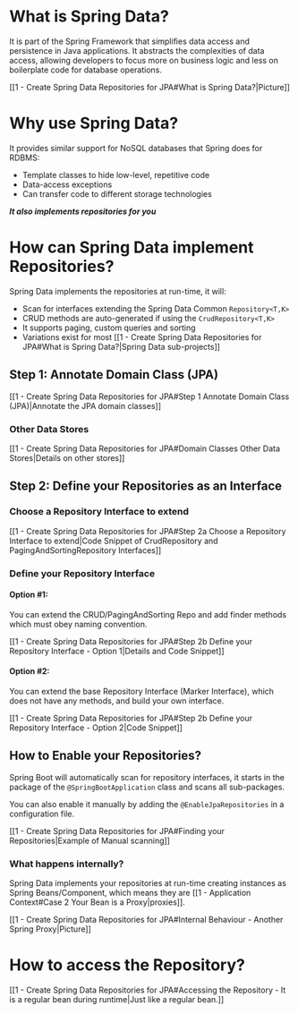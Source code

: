 
# What is Spring Data?

It is part of the Spring Framework that simplifies data access and persistence in Java applications. It abstracts the complexities of data access, allowing developers to focus more on business logic and less on boilerplate code for database operations.

[[1 - Create Spring Data Repositories for JPA#What is Spring Data?|Picture]]

# Why use Spring Data?

It provides similar support for NoSQL databases that Spring does for RDBMS:
- Template classes to hide low-level, repetitive code
- Data-access exceptions
- Can transfer code to different storage technologies

***It also implements repositories for you***

# How can Spring Data implement Repositories?

Spring Data implements the repositories at run-time, it will:
- Scan for interfaces extending the Spring Data Common `Repository<T,K>`
- CRUD methods are auto-generated if using the `CrudRepository<T,K>`
- It supports paging, custom queries and sorting
- Variations exist for most [[1 - Create Spring Data Repositories for JPA#What is Spring Data?|Spring Data sub-projects]]

## Step 1: Annotate Domain Class (JPA)

[[1 - Create Spring Data Repositories for JPA#Step 1 Annotate Domain Class (JPA)|Annotate the JPA domain classes]]

### Other Data Stores

[[1 - Create Spring Data Repositories for JPA#Domain Classes Other Data Stores|Details on other stores]]

## Step 2: Define your Repositories as an Interface

### Choose a Repository Interface to extend

[[1 - Create Spring Data Repositories for JPA#Step 2a Choose a Repository Interface to extend|Code Snippet of CrudRepository and PagingAndSortingRepository Interfaces]]

### Define your Repository Interface

#### Option #1: 

You can extend the CRUD/PagingAndSorting Repo and add finder methods which must obey naming convention.

[[1 - Create Spring Data Repositories for JPA#Step 2b Define your Repository Interface - Option 1|Details and Code Snippet]]

#### Option #2:

You can extend the base Repository Interface (Marker Interface), which does not have any methods, and build your own interface.

[[1 - Create Spring Data Repositories for JPA#Step 2b Define your Repository Interface - Option 2|Code Snippet]]

## How to Enable your Repositories?

Spring Boot will automatically scan for repository interfaces, it starts in the package of the `@SpringBootApplication` class and scans all sub-packages.

You can also enable it manually by adding the `@EnableJpaRepositories` in a configuration file.

[[1 - Create Spring Data Repositories for JPA#Finding your Repositories|Example of Manual scanning]]

### What happens internally?

Spring Data implements your repositories at run-time creating instances as Spring Beans/Component, which means they are [[1 - Application Context#Case 2 Your Bean is a Proxy|proxies]].

[[1 - Create Spring Data Repositories for JPA#Internal Behaviour - Another Spring Proxy|Picture]]

# How to access the Repository?

[[1 - Create Spring Data Repositories for JPA#Accessing the Repository - It is a regular bean during runtime|Just like a regular bean.]]

